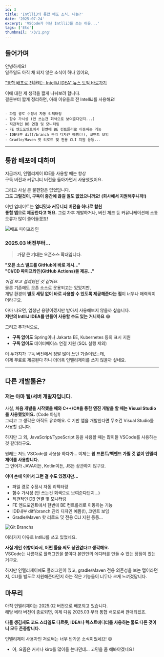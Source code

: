 ```yaml
---
id: 3
title: 'IntlliJ의 통합 배포 소식, 나는?'
date: '2025-07-24'
excerpt: 'VSCode가 아닌 IntlliJ를 쓰는 이유...'
tags: ['Etc']
thumbnail: '/3/1.png'
---
```


## 들어가며
안녕하세요!  
일주일도 아직 채 되지 않은 소식이 하나 있어요,  

["통합 배포로 전환되는 IntelliJ IDEA" 뉴스 토픽 바로가기](https://blog.jetbrains.com/ko/idea/2025/07/intellij-idea-moves-to-the-unified-distribution/)  

이에 대한 제 생각을 짧게 나눠보려 합니다.  
결론부터 짧게 정리하면, 아래 이유들로 전 IntelliJ를 사용해요!  
```

- 파일 경로 수정시 자동 리펙터링
- 함수 가시성 (안 쓰는건 회색으로 보여준다던지...)
- 직관적인 DB 연결 및 모니터링
- FE 엔드포인트에서 한번에 BE 컨트롤러로 이동하는 기능
- IDE내부 diff/branch 관리 디자인 예쁨(!), 코멘트 보임
- Gradle/Maven 핫 리로드 및 전용 CLI 지원 등등...

```

---
## 통합 배포에 대하여

지금까지, 인텔리제이 IDE를  사용할 때는 항상  
구독 버전과 커뮤니티 버전을 돌아가면서 사용했었어요.  

그리고 사실 큰 불편함은 없었답니다.  
**그도 그럴것이, 구독이 중간에 끊길 일도 없었으니까요! (회사에서 지원해주니까!)**  

이번 업데이트는 **얼티밋과 커뮤니티 버전을 하나로 합친  
통합 앱으로 제공한다고 해요.** 그럼 차후 개발하거나, 버전 체크 등 커뮤니케이션에 소통 오류가 많이 줄어들겠죠!  

![배포 파이프라인](/3/2.png)

### 2025.03 버전부터...

> **가장 큰 기대는 오픈소스 확대입니다.**

**"오픈 소스 빌드를 GitHub에 바로 게시..."**  
**"CI/CD 파이프라인(GitHub Actions)을 제공..."**  

*이걸 보고 설레였던 것 같아요.*  
물론 기존에도 오픈 소스로 운용되고는 있었지만,  
개발 환경의 **별도 세팅 없이 바로 사용할 수 있도록 제공해준다는 점**이 너무나 매력적이더라구요.  

아마 나오면, 엄청난 용량이겠지만 받아서 사용해보지 않을까 싶습니다.  
**저만의 IntlliJ IDEA를 만들어 사용할 수도 있는 거니까요** 😂  

그리고 추가적으로,  
- **구독 없이도** Spring이나 Jakarta EE, Kubernetes 등의 표시 지원
- **구독 없이도** 데이터베이스 연결 지원 (SQL 실행 제외)

이 두가지가 구독 버전에서 정말 많이 쓰던 기술이었는데,  
이제 무료로 제공된다 하니 더더욱 인텔리제이를 쓰지 않을까 싶네요.  

---

## 다른 개발툴은?

### 저는 아마 웹/서버 개발자입니다.

사실, **처음 개발을 시작했을 때와 C++/C#을 통한 엔진 개발을 할 때는 Visual Studio를 사용했었어요.** (Code 아님!)  
그리고 그 생각은 아직도 유효해요. C 기반 앱을 개발한다면 무조건 Visual Studio를 사용할 겁니다.  

하지만 그 외, JavaScript/TypeScript 등을 사용할 때는 많이들 VSCode를 사용하는 것 같더라구요.  

원래는 저도 VSCode를 사용을 하다가... 이제는 **웹 프론트/백엔드 가릴 것 없이 인텔리제이를 사용합니다.**  
그 언어가 JAVA이든, Kotlin이든, JS든 상관하지 않구요.  

**이미 손에 익어서 그런 걸 수도 있겠지만...**  
- 파일 경로 수정시 자동 리펙터링
- 함수 가시성 (안 쓰는건 회색으로 보여준다던지...)
- 직관적인 DB 연결 및 모니터링
- FE 엔드포인트에서 한번에 BE 컨트롤러로 이동하는 기능
- IDE내부 diff/branch 관리 디자인 예쁨(!), 코멘트 보임
- Gradle/Maven 핫 리로드 및 전용 CLI 지원 등등...

![Git Branchs](/3/3.png)

여러가지 이유로 IntlliJ를 쓰고 있었네요.  

**사실 개인 취향이라서, 어떤 툴을 써도 상관없다고 생각해요.**  
VSCode는 나름대로 플러그인을 붙여다 본인만의 에디터를 만들 수 있는 장점이 있는거구요.  

하지만 인텔리제이에도 플러그인이 있고, gradle/Maven 전용 의존성을 보는 탭이라던지, CLI를 별도로 지원해준다던지 하는 작은 기능들이 너무나 크게 느껴졌답니다.  

## 마무리

아직 인텔리제이는 2025.02 버전으로 배포되고 있습니다.  
해당 베타 버전이 종료되면, 이제 다음 2025.03 부터 통합 배포로써 판매되겠죠.  

**다들 생김새도 코드 스타일도 다르듯, IDEA나 텍스트에디터를 사용하는 툴도 다른 것이니 모두 존중합니다.**  

인텔리제이 사용자인 저로써는 너무 반가운 소식이었네요! 😊  

+ 아, 요즘은 커서나 kiro를 많이들 쓴다던데... 고민을 좀 해봐야겠네요!